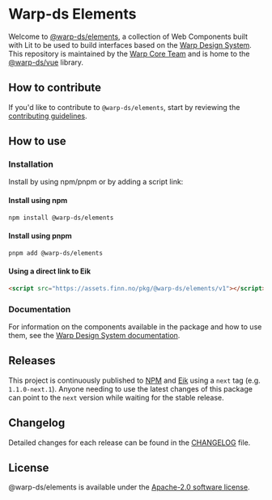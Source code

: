 # Warp-ds Elements

Welcome to [@warp-ds/elements](https://github.com/warp-ds/elements),
a collection of Web Components built with Lit to be used to build interfaces based on the [Warp Design System](https://github.com/warp-ds/).
This repository is maintained by the [Warp Core Team](https://github.com/orgs/warp-ds/teams/warp-core-team)
and is home to the [@warp-ds/vue](https://www.npmjs.com/package/@warp-ds/elements) library.


## How to contribute

If you'd like to contribute to `@warp-ds/elements`,
start by reviewing the [contributing guidelines](CONTRIBUTING.md).


## How to use

### Installation

Install by using npm/pnpm or by adding a script link:

#### Install using npm
```sh
npm install @warp-ds/elements
```

#### Install using pnpm
```sh
pnpm add @warp-ds/elements
```

#### Using a direct link to Eik
```html
<script src="https://assets.finn.no/pkg/@warp-ds/elements/v1"></script>
```

### Documentation

For information on the components available in the package and how to use them,
see the [Warp Design System documentation](https://warp-ds.github.io/tech-docs/).


## Releases

This project is continuously published to [NPM](https://www.npmjs.com/package/@warp-ds/elements) and [Eik](https://assets.finn.no/pkg/@warp-ds/elements) using a `next` tag (e.g. `1.1.0-next.1`).
Anyone needing to use the latest changes of this package can point to the `next` version while waiting for the stable release.


## Changelog

Detailed changes for each release can be found in the [CHANGELOG](CHANGELOG.md) file.


## License

@warp-ds/elements is available under the [Apache-2.0 software license](https://github.com/warp-ds/elements/blob/main/LICENSE).
